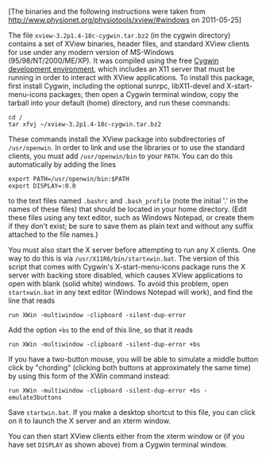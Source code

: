 [The binaries and the following instructions were taken from 
http://www.physionet.org/physiotools/xview/#windows on 2011-05-25]

The file `xview-3.2p1.4-18c-cygwin.tar.bz2` (in the cygwin directory) contains
a set of XView binaries, header files, and standard XView clients for use
under any modern version of MS-Windows (95/98/NT/2000/ME/XP). It was compiled
using the free [Cygwin development environment](http://cygwin.com/), which
includes an X11 server that must be running in order to interact with XView
applications. To install this package, first install Cygwin, including the
optional sunrpc, libX11-devel and X-start-menu-icons packages; then open a
Cygwin terminal window, copy the tarball into your default (home) directory,
and run these commands:

    cd /
    tar xfvj ~/xview-3.2p1.4-18c-cygwin.tar.bz2

These commands install the XView package into subdirectories of
`/usr/openwin`. In order to link and use the libraries or to use the standard
clients, you must add `/usr/openwin/bin` to your `PATH`. You can do this
automatically by adding the lines

    export PATH=/usr/openwin/bin:$PATH
    export DISPLAY=:0.0

to the text files named `.bashrc` and `.bash_profile` (note the initial '.' in
the names of these files) that should be located in your home directory. (Edit
these files using any text editor, such as Windows Notepad, or create them if
they don't exist; be sure to save them as plain text and without any suffix
attached to the file names.)

You must also start the X server before attempting to run any X clients. One
way to do this is via `/usr/X11R6/bin/startxwin.bat`. The version of this
script that comes with Cygwin's X-start-menu-icons package runs the X server
with backing store disabled, which causes XView applications to open with
blank (solid white) windows. To avoid this problem, open `startxwin.bat` in
any text editor (Windows Notepad will work), and find the line that reads

    run XWin -multiwindow -clipboard -silent-dup-error

Add the option `+bs` to the end of this line, so that it reads

    run XWin -multiwindow -clipboard -silent-dup-error +bs

If you have a two-button mouse, you will be able to simulate a middle button
click by "chording" (clicking both buttons at approximately the same time) by
using this form of the XWin command instead:

    run XWin -multiwindow -clipboard -silent-dup-error +bs -emulate3buttons

Save `startwin.bat`. If you make a desktop shortcut to this file, you can
click on it to launch the X server and an xterm window.

You can then start XView clients either from the xterm window or (if you have
set `DISPLAY` as shown above) from a Cygwin terminal window.

